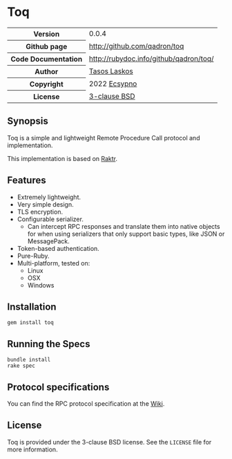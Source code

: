 # Toq

<table>
    <tr>
        <th>Version</th>
        <td>0.0.4</td>
    </tr>
    <tr>
        <th>Github page</th>
        <td><a href="http://github.com/qadron/toq">http://github.com/qadron/toq</a></td>
     </tr>
    <tr>
        <th>Code Documentation</th>
        <td><a href="http://rubydoc.info/github/qadron/toq/">http://rubydoc.info/github/qadron/toq/</a></td>
    </tr>
    <tr>
       <th>Author</th>
       <td><a href="mailto:tasos.laskos@gmail.com">Tasos Laskos</a></td>
    </tr>
    <tr>
        <th>Copyright</th>
        <td>2022 <a href="https://ecsypno.com">Ecsypno</a></td>
    </tr>
    <tr>
        <th>License</th>
        <td><a href="file.LICENSE.html">3-clause BSD</a></td>
    </tr>
</table>

## Synopsis

Toq is a simple and lightweight Remote Procedure Call protocol and implementation.

This implementation is based on [Raktr](https://github.com/qadron/raktr).

## Features

 - Extremely lightweight.
 - Very simple design.
 - TLS encryption.
 - Configurable serializer.
    - Can intercept RPC responses and translate them into native objects for
        when using serializers that only support basic types, like JSON or MessagePack.
 - Token-based authentication.
 - Pure-Ruby.
 - Multi-platform, tested on:
    - Linux
    - OSX
    - Windows

## Installation

    gem install toq

## Running the Specs

    bundle install
    rake spec

## Protocol specifications

You can find the RPC protocol specification at the
[Wiki](https://github.com/Arachni/arachni-rpc/wiki).

## License

Toq is provided under the 3-clause BSD license.
See the `LICENSE` file for more information.
